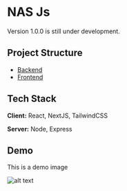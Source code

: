 



# NAS Js

Version 1.0.0 is still under development.

## Project Structure

- [Backend](./Backend)
- [Frontend](https://github.com/raunaksingh9800/frontend)

## Tech Stack

**Client:** React, NextJS, TailwindCSS

**Server:** Node, Express


## Demo

This is a demo image

![alt text](https://raw.githubusercontent.com/raunaksingh9800/NAS-System/main/IMG/LOGIN%20-%20Desktop.png)
